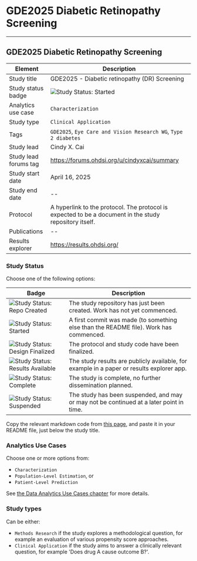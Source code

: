 GDE2025 Diabetic Retinopathy Screening
=================


----


## GDE2025 Diabetic Retinopathy Screening

| Element | Description |
| ------- | ----------- |
| Study title      | GDE2025 - Diabetic retinopathy (DR) Screening            
| Study status badge | <img src="https://img.shields.io/badge/Study%20Status-Started-blue.svg" alt="Study Status: Started">|
| Analytics use case | `Characterization` |
| Study type | `Clinical Application` |
| Tags |  `GDE2025`, `Eye Care and Vision Research WG`, `Type 2 diabetes`|
| Study lead | Cindy X. Cai|
| Study lead forums tag | https://forums.ohdsi.org/u/cindyxcai/summary |
| Study start date | April 16, 2025|
| Study end date | --| 
| Protocol | A hyperlink to the protocol. The protocol is expected to be a document in the study repository itself. | 
| Publications |--| 
| Results explorer | https://results.ohdsi.org/ |

### Study Status

Choose one of the following options:

| Badge             | Description                          |
| ----------------- | ------------------------------------ |
| <img src="https://img.shields.io/badge/Study%20Status-Repo%20Created-lightgray.svg" alt="Study Status: Repo Created"> | The study repository has just been created. Work has not yet commenced. | 
| <img src="https://img.shields.io/badge/Study%20Status-Started-blue.svg" alt="Study Status: Started"> | A first commit was made (to something else than the README file). Work has commenced. |
| <img src="https://img.shields.io/badge/Study%20Status-Design%20Finalized-brightgreen.svg" alt="Study Status: Design Finalized"> | The protocol and study code have been finalized. | 
| <img src="https://img.shields.io/badge/Study%20Status-Results%20Available-yellow.svg" alt="Study Status: Results Available"> | The study results are publicly available, for example in a paper or results explorer app. | 
| <img src="https://img.shields.io/badge/Study%20Status-Complete-orange.svg" alt="Study Status: Complete"> | The study is complete, no further dissemination planned. | 
| <img src="https://img.shields.io/badge/Study%20Status-Suspended-red.svg" alt="Study Status: Suspended"> | The study has been suspended, and may or may not be continued at a later point in time. | 

Copy the relevant markdown code from [this page](badgesMarkdownCode.md), and paste it in your README file, just below the study title.

### Analytics Use Cases

Choose one or more options from: 

- `Characterization`
- `Population-Level Estimation`, or
- `Patient-Level Prediction` 

See [the Data Analytics Use Cases chapter](https://ohdsi.github.io/TheBookOfOhdsi/DataAnalyticsUseCases.html) for more details.

### Study types

Can be either:

- `Methods Research` if the study explores a methodological question, for example an evaluation of various propensity score approaches. 
- `Clinical Application` if the study aims to answer a clinically relevant question, for example 'Does drug A cause outcome B?'.

